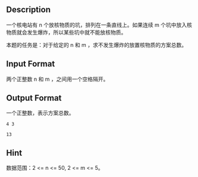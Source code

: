 ## Description

<p>一个核电站有 n 个放核物质的坑，排列在一条直线上。如果连续 m 个坑中放入核物质就会发生爆炸，所以某些坑中就不能放核物质。</p><p>本题的任务是：对于给定的 n 和 m ，求不发生爆炸的放置核物质的方案总数。</p>

## Input Format

<p>两个正整数 n 和 m ，之间用一个空格隔开。<br /></p>

## Output Format

<p>一个正整数，表示方案总数。<br /></p>

```input1
4 3
```
```output1
13
```
## Hint

<p>数据范围：2 &lt;= n &lt;= 50, 2 &lt;= m &lt;= 5。<br /></p>

